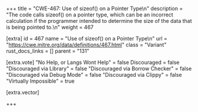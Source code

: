 +++
title = "CWE-467: Use of sizeof() on a Pointer Type\n"
description = "The code calls sizeof() on a pointer type, which can be an incorrect calculation if the programmer intended to determine the size of the data that is being pointed to.\n"
weight = 467

[extra]
id = 467
name = "Use of sizeof() on a Pointer Type\n"
url = "https://cwe.mitre.org/data/definitions/467.html"
class = "Variant"
rust_docs_links = []
parent = "131"

[extra.vote]
"No Help, or Langs Wont Help" = false
Discouraged = false
"Discouraged via Library" = false
"Discouraged via Borrow Checker" = false
"Discouraged via Debug Mode" = false
"Discouraged via Clippy" = false
"Virtually Impossible" = true

[extra.vector]

+++